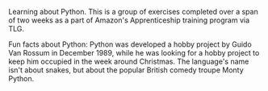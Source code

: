 Learning about Python. This is a group of exercises completed over a span of two weeks as a part of Amazon's Apprenticeship training program via TLG.

Fun facts about Python:
Python was developed a hobby project by Guido Van Rossum in December 1989, while he was looking for a hobby project to keep him occupied in the week 
around Christmas. The language's name isn't about snakes, but about the popular British comedy troupe Monty Python.
